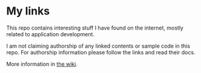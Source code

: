 # My links

This repo contains interesting stuff I have found on the internet, mostly related to application development.

I am not claiming authorship of any linked contents or sample code in this repo. For authorship information please follow the links and read their docs.

More information in [the wiki](https://github.com/jramos-br/links/wiki).

